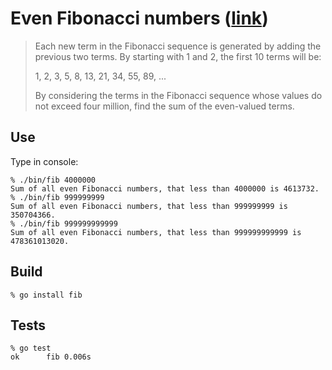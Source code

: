 # Even Fibonacci numbers ([link](https://projecteuler.net/problem=2))

> Each new term in the Fibonacci sequence is generated by adding the previous two terms. By starting with 1 and 2, the first 10 terms will be:
>
> 1, 2, 3, 5, 8, 13, 21, 34, 55, 89, ...
>
> By considering the terms in the Fibonacci sequence whose values do not exceed four million, find the sum of the even-valued terms.

## Use

Type in console:

```
% ./bin/fib 4000000
Sum of all even Fibonacci numbers, that less than 4000000 is 4613732.
% ./bin/fib 999999999
Sum of all even Fibonacci numbers, that less than 999999999 is 350704366.
% ./bin/fib 999999999999
Sum of all even Fibonacci numbers, that less than 999999999999 is 478361013020.
```

## Build

`% go install fib`

## Tests

```
% go test
ok  	fib	0.006s
```
